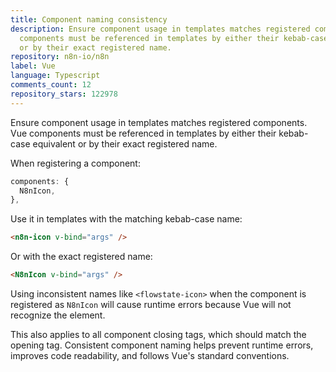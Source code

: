 ```yaml
---
title: Component naming consistency
description: Ensure component usage in templates matches registered components. Vue
  components must be referenced in templates by either their kebab-case equivalent
  or by their exact registered name.
repository: n8n-io/n8n
label: Vue
language: Typescript
comments_count: 12
repository_stars: 122978
---
```


Ensure component usage in templates matches registered components. Vue components must be referenced in templates by either their kebab-case equivalent or by their exact registered name.

When registering a component:
```js
components: {
  N8nIcon,
},
```

Use it in templates with the matching kebab-case name:
```html
<n8n-icon v-bind="args" />
```

Or with the exact registered name:
```html
<N8nIcon v-bind="args" />
```

Using inconsistent names like `<flowstate-icon>` when the component is registered as `N8nIcon` will cause runtime errors because Vue will not recognize the element.

This also applies to all component closing tags, which should match the opening tag. Consistent component naming helps prevent runtime errors, improves code readability, and follows Vue's standard conventions.